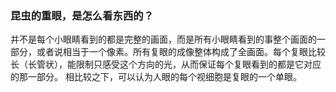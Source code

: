 ### 昆虫的重眼，是怎么看东西的？

并不是每个小眼睛看到的都是完整的画面，而是所有小眼睛看到的事整个画面的一部分，或者说相当于一个像素。所有复眼的成像整体构成了全画面。每个复眼比较长（长管状），能限制只感受这个方向的光，从而保证每个复眼看到的都是它对应的那一部分。
相比较之下，可以认为人眼的每个视细胞是复眼的一个单眼。
